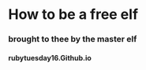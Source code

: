# How to be a free elf
### brought to thee by the master elf

#### rubytuesday16.Github.io

















